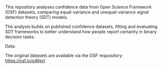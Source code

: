 This repository analyses confidence data from Open Science Framework (OSF) datasets, comparing equal-variance and unequal-variance signal detection theory (SDT) models. 

The analysis builds on published confidence datasets, fitting and evaluating SDT frameworks to better understand how people report certainty in binary decision tasks.

Data:

The original datasets are available via the OSF respository: https://osf.io/s46pr/

